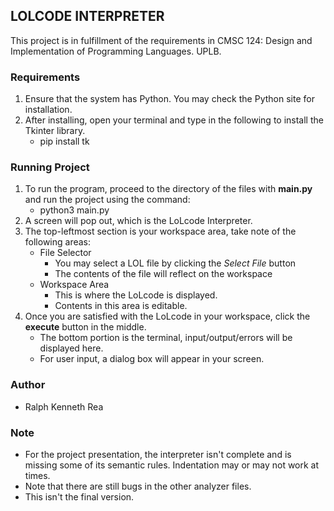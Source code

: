 
## LOLCODE INTERPRETER
This project is in fulfillment of the requirements in CMSC 124: Design and Implementation of Programming Languages. UPLB.

### Requirements
1. Ensure that the system has Python. You may check the Python site for installation. 
2. After installing, open your terminal and type in the following to install the Tkinter library.
    - pip install tk

### Running Project
1. To run the program, proceed to the directory of the files with **main.py** and run the project using the command:
    - python3 main.py
2. A screen will pop out, which is the LoLcode Interpreter.
3. The top-leftmost section is your workspace area, take note of the following areas:
    - File Selector
        - You may select a LOL file by clicking the *Select File* button
        - The contents of the file will reflect on the workspace 
    - Workspace Area
        - This is where the LoLcode is displayed.
        - Contents in this area is editable.
4. Once you are satisfied with the LoLcode in your workspace, click the **execute** button in the middle.
    - The bottom portion is the terminal, input/output/errors will be displayed here.
    - For user input, a dialog box will appear in your screen.

### Author
- Ralph Kenneth Rea

### Note
- For the project presentation, the interpreter isn't complete and is missing some of its semantic rules. Indentation may or may not work at times.
- Note that there are still bugs in the other analyzer files.
- This isn't the final version.